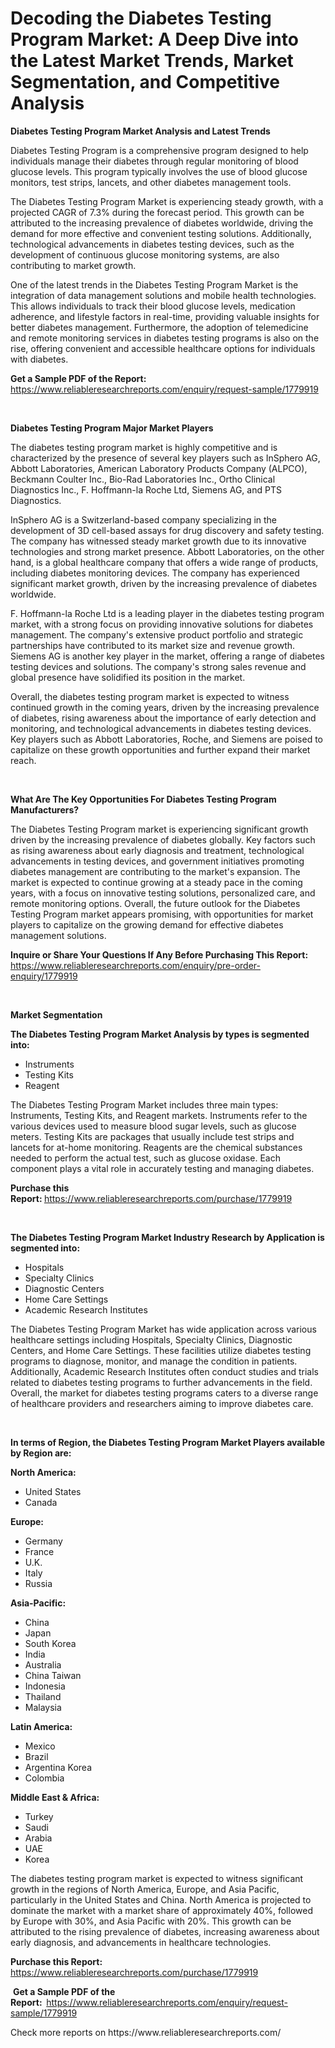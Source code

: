<p><h1>Decoding the Diabetes Testing Program Market: A Deep Dive into the Latest Market Trends, Market Segmentation, and Competitive Analysis</h1></p><p><strong>Diabetes Testing Program Market Analysis and Latest Trends</strong></p>
<p><p>Diabetes Testing Program is a comprehensive program designed to help individuals manage their diabetes through regular monitoring of blood glucose levels. This program typically involves the use of blood glucose monitors, test strips, lancets, and other diabetes management tools.</p><p>The Diabetes Testing Program Market is experiencing steady growth, with a projected CAGR of 7.3% during the forecast period. This growth can be attributed to the increasing prevalence of diabetes worldwide, driving the demand for more effective and convenient testing solutions. Additionally, technological advancements in diabetes testing devices, such as the development of continuous glucose monitoring systems, are also contributing to market growth.</p><p>One of the latest trends in the Diabetes Testing Program Market is the integration of data management solutions and mobile health technologies. This allows individuals to track their blood glucose levels, medication adherence, and lifestyle factors in real-time, providing valuable insights for better diabetes management. Furthermore, the adoption of telemedicine and remote monitoring services in diabetes testing programs is also on the rise, offering convenient and accessible healthcare options for individuals with diabetes.</p></p>
<p><strong>Get a Sample PDF of the Report:&nbsp;</strong> <a href="https://www.reliableresearchreports.com/enquiry/request-sample/1779919">https://www.reliableresearchreports.com/enquiry/request-sample/1779919</a></p>
<p>&nbsp;</p>
<p><strong>Diabetes Testing Program Major Market Players</strong></p>
<p><p>The diabetes testing program market is highly competitive and is characterized by the presence of several key players such as InSphero AG, Abbott Laboratories, American Laboratory Products Company (ALPCO), Beckmann Coulter Inc., Bio-Rad Laboratories Inc., Ortho Clinical Diagnostics Inc., F. Hoffmann-la Roche Ltd, Siemens AG, and PTS Diagnostics.</p><p>InSphero AG is a Switzerland-based company specializing in the development of 3D cell-based assays for drug discovery and safety testing. The company has witnessed steady market growth due to its innovative technologies and strong market presence. Abbott Laboratories, on the other hand, is a global healthcare company that offers a wide range of products, including diabetes monitoring devices. The company has experienced significant market growth, driven by the increasing prevalence of diabetes worldwide.</p><p>F. Hoffmann-la Roche Ltd is a leading player in the diabetes testing program market, with a strong focus on providing innovative solutions for diabetes management. The company's extensive product portfolio and strategic partnerships have contributed to its market size and revenue growth. Siemens AG is another key player in the market, offering a range of diabetes testing devices and solutions. The company's strong sales revenue and global presence have solidified its position in the market.</p><p>Overall, the diabetes testing program market is expected to witness continued growth in the coming years, driven by the increasing prevalence of diabetes, rising awareness about the importance of early detection and monitoring, and technological advancements in diabetes testing devices. Key players such as Abbott Laboratories, Roche, and Siemens are poised to capitalize on these growth opportunities and further expand their market reach.</p></p>
<p>&nbsp;</p>
<p><strong>What Are The Key Opportunities For Diabetes Testing Program Manufacturers?</strong></p>
<p><p>The Diabetes Testing Program market is experiencing significant growth driven by the increasing prevalence of diabetes globally. Key factors such as rising awareness about early diagnosis and treatment, technological advancements in testing devices, and government initiatives promoting diabetes management are contributing to the market's expansion. The market is expected to continue growing at a steady pace in the coming years, with a focus on innovative testing solutions, personalized care, and remote monitoring options. Overall, the future outlook for the Diabetes Testing Program market appears promising, with opportunities for market players to capitalize on the growing demand for effective diabetes management solutions.</p></p>
<p><strong>Inquire or Share Your Questions If Any Before Purchasing This Report:</strong> <a href="https://www.reliableresearchreports.com/enquiry/pre-order-enquiry/1779919">https://www.reliableresearchreports.com/enquiry/pre-order-enquiry/1779919</a></p>
<p>&nbsp;</p>
<p><strong>Market Segmentation</strong></p>
<p><strong>The Diabetes Testing Program Market Analysis by types is segmented into:</strong></p>
<p><ul><li>Instruments</li><li>Testing Kits</li><li>Reagent</li></ul></p>
<p><p>The Diabetes Testing Program Market includes three main types: Instruments, Testing Kits, and Reagent markets. Instruments refer to the various devices used to measure blood sugar levels, such as glucose meters. Testing Kits are packages that usually include test strips and lancets for at-home monitoring. Reagents are the chemical substances needed to perform the actual test, such as glucose oxidase. Each component plays a vital role in accurately testing and managing diabetes.</p></p>
<p><strong>Purchase this Report:&nbsp;</strong><a href="https://www.reliableresearchreports.com/purchase/1779919">https://www.reliableresearchreports.com/purchase/1779919</a></p>
<p>&nbsp;</p>
<p><strong>The Diabetes Testing Program Market Industry Research by Application is segmented into:</strong></p>
<p><ul><li>Hospitals</li><li>Specialty Clinics</li><li>Diagnostic Centers</li><li>Home Care Settings</li><li>Academic Research Institutes</li></ul></p>
<p><p>The Diabetes Testing Program Market has wide application across various healthcare settings including Hospitals, Specialty Clinics, Diagnostic Centers, and Home Care Settings. These facilities utilize diabetes testing programs to diagnose, monitor, and manage the condition in patients. Additionally, Academic Research Institutes often conduct studies and trials related to diabetes testing programs to further advancements in the field. Overall, the market for diabetes testing programs caters to a diverse range of healthcare providers and researchers aiming to improve diabetes care.</p></p>
<p>&nbsp;</p>
<p><strong>In terms of Region, the Diabetes Testing Program Market Players available by Region are:</strong></p>
<p>
    <p> <strong> North America: </strong>
        <ul>
            <li>United States</li>
            <li>Canada</li>
        </ul>
        </p> 
    <p> <strong> Europe: </strong>
        <ul>
            <li>Germany</li>
            <li>France</li>
            <li>U.K.</li>
            <li>Italy</li>
            <li>Russia</li>
        </ul>
        </p> 
    <p> <strong> Asia-Pacific: </strong>
        <ul>
            <li>China</li>
            <li>Japan</li>
            <li>South Korea</li>
            <li>India</li>
            <li>Australia</li>
            <li>China Taiwan</li>
            <li>Indonesia</li>
            <li>Thailand</li>
            <li>Malaysia</li>
        </ul>
        </p> 
    <p> <strong> Latin America: </strong>
        <ul>
            <li>Mexico</li>
            <li>Brazil</li>
            <li>Argentina Korea</li>
            <li>Colombia</li>
        </ul>
        </p> 
    <p> <strong> Middle East & Africa: </strong>
        <ul>
            <li>Turkey</li>
            <li>Saudi</li>
            <li>Arabia</li>
            <li>UAE</li>
            <li>Korea</li>
        </ul>
    </p>
    </p>
<p><p>The diabetes testing program market is expected to witness significant growth in the regions of North America, Europe, and Asia Pacific, particularly in the United States and China. North America is projected to dominate the market with a market share of approximately 40%, followed by Europe with 30%, and Asia Pacific with 20%. This growth can be attributed to the rising prevalence of diabetes, increasing awareness about early diagnosis, and advancements in healthcare technologies.</p></p>
<p><strong>Purchase this Report: </strong><a href="https://www.reliableresearchreports.com/purchase/1779919">https://www.reliableresearchreports.com/purchase/1779919</a></p>
<p>&nbsp;<strong>Get a Sample PDF of the Report:&nbsp;&nbsp;</strong><a href="https://www.reliableresearchreports.com/enquiry/request-sample/1779919">https://www.reliableresearchreports.com/enquiry/request-sample/1779919</a></p>
<p><strong></strong></p>
<p>Check more reports on https://www.reliableresearchreports.com/</p>